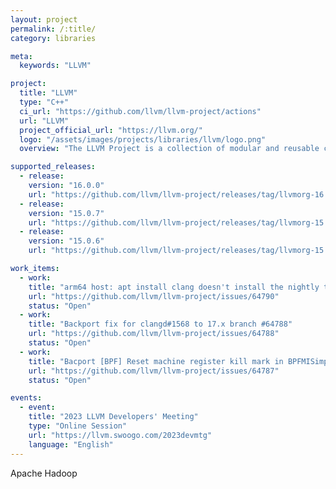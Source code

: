 ```yaml
---
layout: project
permalink: /:title/
category: libraries

meta:
  keywords: "LLVM"

project:
  title: "LLVM"
  type: "C++"
  ci_url: "https://github.com/llvm/llvm-project/actions"
  url: "LLVM"
  project_official_url: "https://llvm.org/"
  logo: "/assets/images/projects/libraries/llvm/logo.png"
  overview: "The LLVM Project is a collection of modular and reusable compiler and toolchain technologies. Despite its name, LLVM has little to do with traditional virtual machines. The name LLVM itself is not an acronym; it is the full name of the project. LLVM began as a research project at the University of Illinois, with the goal of providing a modern, SSA-based compilation strategy capable of supporting both static and dynamic compilation of arbitrary programming languages. Since then, LLVM has grown to be an umbrella project consisting of a number of subprojects, many of which are being used in production by a wide variety of commercial and open source projects as well as being widely used in academic research. Code in the LLVM project is licensed under the Apache 2.0 License with LLVM exceptions."

supported_releases:
  - release:
    version: "16.0.0"
    url: "https://github.com/llvm/llvm-project/releases/tag/llvmorg-16.0.0"
  - release:
    version: "15.0.7"
    url: "https://github.com/llvm/llvm-project/releases/tag/llvmorg-15.0.7"
  - release:
    version: "15.0.6"
    url: "https://github.com/llvm/llvm-project/releases/tag/llvmorg-15.0.6"

work_items:
  - work:
    title: "arm64 host: apt install clang doesn't install the nightly toolchain #64790"
    url: "https://github.com/llvm/llvm-project/issues/64790"
    status: "Open"
  - work:
    title: "Backport fix for clangd#1568 to 17.x branch #64788"
    url: "https://github.com/llvm/llvm-project/issues/64788"
    status: "Open"
  - work:
    title: "Bacport [BPF] Reset machine register kill mark in BPFMISimplifyPatchable. #64787"
    url: "https://github.com/llvm/llvm-project/issues/64787"
    status: "Open"

events:
  - event:
    title: "2023 LLVM Developers' Meeting"
    type: "Online Session"
    url: "https://llvm.swoogo.com/2023devmtg"
    language: "English"
---
```


<p>Apache Hadoop</p>
